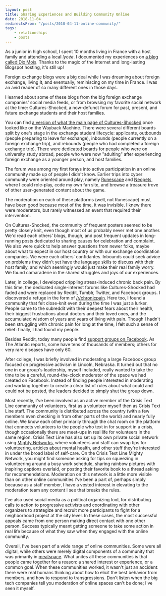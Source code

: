 ```yaml
---
layout: post
title: Sharing Experiences and Building Community Online
date: 2018-11-04
redirectsFrom: "/posts/2018-04-11-online-community/"
tags:
    - relationships
    - posts
---
```


As a junior in high school, I spent 10 months living in France with a host family and attending a local <em>lycée</em>. I documented my experiences on <a href="http://dixmois.blogspot.com/">a blog called Dix Mois</a>. Thanks to the magic of the Internet and long-lasting Blogspot hosting, it's still up!

Foreign exchange blogs were a big deal while I was dreaming about foreign exchange, living it, and eventually, reminiscing on my time in France. I was an avid reader of so many different ones in those days.

I learned about some of these blogs from the big foreign exchange companies' social media feeds, or from browsing my favorite social network at the time: Cultures-Shocked, a now-defunct forum for past, present, and future exchange students and their host families.

You can find <a href="https://web.archive.org/web/20150304175320/http://forums.cultures-shocked.org:80/index">a version of what the main page of Cultures-Shocked</a> once looked like on the Wayback Machine. There were several different boards split by one's stage in the exchange student lifecycle: applicants, outbounds (people preparing to leave for exchange), inbounds (people currently on a foreign exchange trip), and rebounds (people who had completed a foreign exchange trip). There were dedicated boards for people who were on university study abroad, people who were now "adulting" after experiencing foreign exchange as a younger person, and host families.

The forum was among my first forays into active participation in an online community made up of people I didn't know. Earlier trips into cyber community were oriented around play, namely <a href="https://oldschool.runescape.com/">Runescape</a> and <a href="http://www.neopets.com/">Neopets</a>, where I could role-play, code my own fan site, and browse a treasure trove of other user-generated content about the game.

The moderation on each of these platforms (well, not Runescape) must have been good because most of the time, it was invisible. I knew there were moderators, but rarely witnessed an event that required their intervention.

On Cultures-Shocked, the community of frequent posters seemed to be pretty closely knit, even though most of us probably never met one another. We'd read each others' blogs, though, and post frequent updates in long-running posts dedicated to sharing causes for celebration and complaint. We also were quick to help answer questions from newer folks, maybe about what to expect in our host country or with our exchange coordination companies. We were each others' confidantes. Inbounds could seek advice on problems they didn't yet have the language skills to discuss with their host family, and which seemingly would just make their real family worry. We found camaraderie in the shared struggles and joys of our experiences.

Later, in college, I developed crippling stress-induced chronic back pain. By this time, the dedicated single-interest forums like Cultures-Shocked had faded and were replaced by Reddit, Tumblr, Twitter, and Facebook groups. I discovered a refuge in the form of <a href="https://www.reddit.com/r/chronicpain">/r/chronicpain</a>. Here too, I found a community that felt close-knit even during the time I was just a lurker. People came to the subreddit with their deepest fears about their health, their biggest frustrations about doctors and their loved ones, and the accumulated wisdom of years and years of living with pain. Though I hadn't been struggling with chronic pain for long at the time, I felt such a sense of relief: finally, I had found my people.

Besides Reddit, today many people find <a href="https://www.theatlantic.com/technology/archive/2018/10/facebook-emotional-support-groups/572941/">support groups on Facebook</a>. As The Atlantic reports, some have tens of thousands of members; others for very rare diseases have only 60.

After college, I was briefly involved in moderating a large Facebook group focused on progressive activism in Lincoln, Nebraska. It turned out that no one in our group's leadership, myself included, really wanted to take the time to be a careful, round-the-clock moderator of the space we had created on Facebook. Instead of finding people interested in moderating and working together to create a clear list of rules about what could and could not be posted, the leaders decided to simply shut the group down.

Most recently, I've been involved as an active member of the Crisis Text Line community of volunteers, first as a volunteer myself then as Crisis Text Line staff. The community is distributed across the country (with a few members even checking in from other parts of the world) and nearly fully online. We know each other primarily through the chat room on the platform that connects volunteers to the people who text in for support in a crisis, though occasionally there are meet-ups in real life for volunteers in the same region. Crisis Text Line has also set up its own private social network using <a href="https://mightynetworks.com/">Mighty Networks</a>, where volunteers and staff can swap tips for volunteering, articles about mental health, and other stuff they're interested in under the broad label of self-care. On the Crisis Text Line Mighty Network, you might find someone asking for tips on squeezing in volunteering around a busy work schedule, sharing rainbow pictures with inspiring captions overlaid, or posting their favorite book to a thread asking for recommendations. Moderation on this network is a little more visible than on other online communities I've been a part of, perhaps simply because as a staff member, I have a vested interest in elevating to the moderation team any content I see that breaks the rules.

I've also used social media as a political organizing tool, for distributing calls to action to progressive activists and coordinating with other organizers to strategize and recruit more participants to fight for a neighborhood project at the city level. In these cases, the most successful appeals came from one person making direct contact with one other person. Success typically meant getting someone to take some action in real life because of what they saw when they engaged with the online community.

Overall, I've been part of a wide range of online communities. Some were all digital, while others were merely digital components of a community that was primarily in <a href="https://www.urbandictionary.com/define.php?term=meatspace">meatspace</a>. What unites all these communities is that people came together for a reason: a shared interest or experience, or a common goal. When these communities worked, it wasn't just an accident: there were real humans thinking about how to elicit the best behavior from members, and how to respond to transgressions. Don't listen when the big tech companies tell you moderation of online spaces can't be done; I've seen it myself.

 